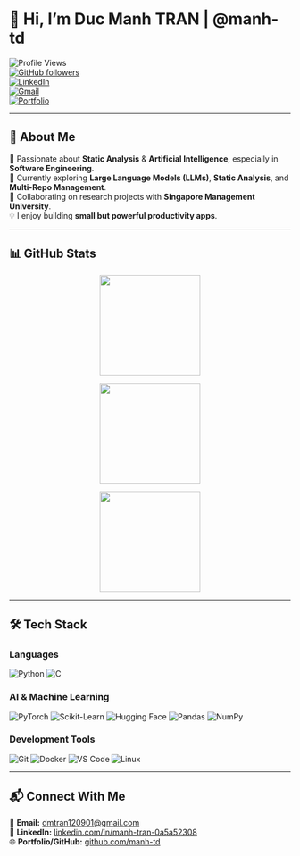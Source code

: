 # 👋 Hi, I’m Duc Manh TRAN | @manh-td  

![Profile Views](https://komarev.com/ghpvc/?username=manh-td&label=Profile%20Views&color=blue&style=flat)  
[![GitHub followers](https://img.shields.io/github/followers/manhtdd?style=social)](https://github.com/manh-td?tab=followers)  
[![LinkedIn](https://img.shields.io/badge/LinkedIn-Connect-blue?style=flat&logo=linkedin)](https://www.linkedin.com/in/manh-tran-0a5a52308)  
[![Gmail](https://img.shields.io/badge/Email-dmtran120901@gmail.com-red?style=flat&logo=gmail)](mailto:dmtran120901@gmail.com)  
[![Portfolio](https://img.shields.io/badge/Portfolio-Visit-lightgrey?style=flat&logo=github)](https://github.com/manh-td)  

---

## 🔎 About Me  

🚀 Passionate about **Static Analysis** & **Artificial Intelligence**, especially in **Software Engineering**.  
🎯 Currently exploring **Large Language Models (LLMs)**, **Static Analysis**, and **Multi-Repo Management**.  
🤝 Collaborating on research projects with **Singapore Management University**.  
💡 I enjoy building **small but powerful productivity apps**.  

---

## 📊 GitHub Stats  

<p align="center">
  <a href="https://github.com/manh-td">
    <img height="180em" src="https://github-readme-stats.vercel.app/api?username=manh-td&show_icons=true&theme=tokyonight&count_private=true&hide=issues" />
  </a>
</p>

<p align="center">
  <a href="https://github.com/manh-td">
    <img height="180em" src="https://github-readme-streak-stats.herokuapp.com/?user=manh-td&theme=tokyonight" />
  </a>
</p>  

<p align="center">
  <a href="https://github.com/manh-td">
    <img height="180em" src="https://github-readme-stats.vercel.app/api/top-langs/?username=manh-td&layout=compact&theme=tokyonight" />
  </a>
</p>  

---

## 🛠️ Tech Stack  

### **Languages**  
![Python](https://img.shields.io/badge/Python-3776AB?style=for-the-badge&logo=python&logoColor=white) 
![C](https://img.shields.io/badge/C-00599C?style=for-the-badge&logo=c&logoColor=white)  

### **AI & Machine Learning**  
![PyTorch](https://img.shields.io/badge/PyTorch-EE4C2C?style=for-the-badge&logo=pytorch&logoColor=white) 
![Scikit-Learn](https://img.shields.io/badge/Scikit--Learn-F7931E?style=for-the-badge&logo=scikit-learn&logoColor=black) 
![Hugging Face](https://img.shields.io/badge/Hugging%20Face-FFCC00?style=for-the-badge&logo=huggingface&logoColor=black) 
![Pandas](https://img.shields.io/badge/Pandas-150458?style=for-the-badge&logo=pandas&logoColor=white) 
![NumPy](https://img.shields.io/badge/NumPy-013243?style=for-the-badge&logo=numpy&logoColor=white)  

### **Development Tools**  
![Git](https://img.shields.io/badge/Git-F05032?style=for-the-badge&logo=git&logoColor=white) 
![Docker](https://img.shields.io/badge/Docker-2496ED?style=for-the-badge&logo=docker&logoColor=white) 
![VS Code](https://img.shields.io/badge/VS%20Code-007ACC?style=for-the-badge&logo=visual-studio-code&logoColor=white) 
![Linux](https://img.shields.io/badge/Linux-FCC624?style=for-the-badge&logo=linux&logoColor=black) 

---

## 📬 Connect With Me  

📩 **Email:** [dmtran120901@gmail.com](mailto:dmtran120901@gmail.com)  
👔 **LinkedIn:** [linkedin.com/in/manh-tran-0a5a52308](https://www.linkedin.com/in/manh-tran-0a5a52308)  
🌐 **Portfolio/GitHub:** [github.com/manh-td](https://github.com/manh-td)  
